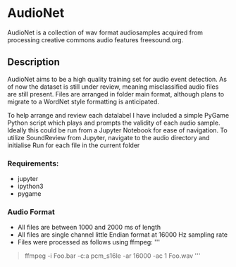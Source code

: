 # AudioNet
AudioNet is a collection of wav format audiosamples acquired from processing creative commons audio features freesound.org.

## Description
AudioNet aims to be a high quality training set for audio event detection. As of now the dataset is still under review, meaning misclassified audio files are still present. Files are arranged in folder main format, although plans to migrate to a WordNet style formatting is anticipated.

To help arrange and review each datalabel I have included a simple PyGame Python script which plays and prompts the validity of each audio sample. Ideally this could be run from a Jupyter Notebook for ease of navigation. To utilize SoundReview from Jupyter, navigate to the audio directory and initialise Run for each file in the current folder 

### Requirements:
* jupyter
* ipython3
* pygame

### Audio Format
* All files are between 1000 and 2000 ms of length
* All files are single channel little Endian format at 16000 Hz sampling rate
* Files were processed as follows using ffmpeg:
'''
> ffmpeg -i Foo.bar -c:a pcm_s16le -ar 16000 -ac 1 Foo.wav
'''
